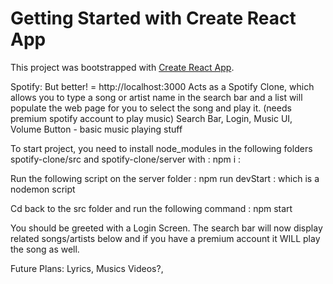 # Getting Started with Create React App

This project was bootstrapped with [Create React App](https://github.com/facebook/create-react-app).

Spotify: But better! = http://localhost:3000
Acts as a Spotify Clone, which allows you to type a song or artist name in the search bar and a list will populate the web page for you to select the song and play it. (needs premium spotify account to play music)
Search Bar, Login, Music UI, Volume Button - basic music playing stuff

To start project, you need to install node_modules in the following folders spotify-clone/src and spotify-clone/server with : npm i :

Run the following script on the server folder : npm run devStart : which is a nodemon script

Cd back to the src folder and run the following command : npm start

You should be greeted with a Login Screen. The search bar will now display related songs/artists below and if you have a premium account it WILL play the song as well.

Future Plans: Lyrics, Musics Videos?,
